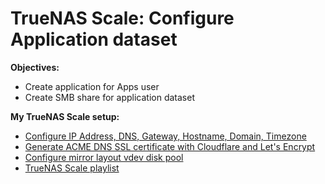# TrueNAS Scale: Configure Application dataset

<b>Objectives:</b>

* Create application for Apps user
* Create SMB share for application dataset

<b>My TrueNAS Scale setup:</b>

* [Configure IP Address, DNS, Gateway, Hostname, Domain, Timezone](https://youtu.be/ForJb_3_MYg)
* [Generate ACME DNS SSL certificate with Cloudflare and Let's Encrypt](https://youtu.be/e-QsYrjyuZA)
* [Configure mirror layout vdev disk pool](https://youtu.be/guKaKSZ7UFA)
* [TrueNAS Scale playlist](https://www.youtube.com/playlist?list=PLVncjTDMNQ4RKprjwzLtGYUwVLZe6INiH)